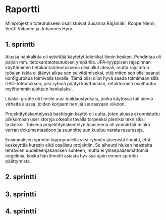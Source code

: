 # Raportti

Miniprojektin toteutukseen osallistuivat Susanna Rajamäki, Roope Niemi, Vertti Viitanen ja Johannes Hyry.

## 1. sprintti

Alussa hankalinta oli selvittää käytetyt tekniikat tiimin kesken. Pohdintaa oli paljon mm. tietokantatoteutuksen ympärillä. JPA-tyyppisen rajapinnan käyttäminen tietokantatoteutuksena olisi ollut ideaali, mutta rajoitetun työajan takia ei jäänyt aikaa sen selvittämiseksi, että miten sen olisi saanut konfiguroitua toimivalla tavalla. Tämä olisi ollut hyvä saada toimimaan sillä DAO-toteutuksen, jota ryhmä päätyi käyttämään, refaktorointi osoittautui myöhemmin ajoittain hankalaksi.

Lisäksi gradle oli tiimille uusi buildaustyökalu, jonka käytössä tuli pieniä virheitä alussa, joiden korjaaminen jäi seuraavaan viikoon.

Projektityöskentelyssä backlogin käyttö oli uutta, joten alussa ei onnistuttu pilkkomaan user storyja oikealla tavalla tarpeeksi pieniksi teknisiksi taskeiksi. Toisena projektityöskentelyn haasteena oli ymmärtää minkä verran dokumentaatioon ja suunnitteluun kuuluu varata resursseja.

Ensimmäisen sprintin loppupuolella yksi ryhmän jäsenistä ilmoitti, että keskeyttää kurssin eikä osallistu projektiin. Se aiheutti hiukan haasteita tehtävien uudelleenjakamisen suhteen, mutta ei ylitsepääsemättömiä ongelmia, koska hän ilmoitti asiasta hyvissä ajoin ennen sprintin päättymistä.

## 2. sprintti

## 3. sprintti

## 4. sprintti
